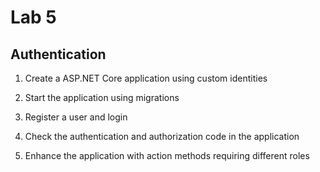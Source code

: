 # Lab 5

## Authentication

1. Create a ASP.NET Core application using custom identities
2. Start the application using migrations
3. Register a user and login
4. Check the authentication and authorization code in the application

5. Enhance the application with action methods requiring different roles